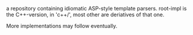 
a repository containing idiomatic ASP-style template parsers.
root-impl is the C++-version, in 'c++/', most other are deriatives of that one.

More implementations may follow eventually.
